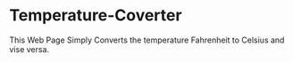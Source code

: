 # Temperature-Coverter
This Web Page Simply Converts the temperature Fahrenheit to Celsius and vise versa.
